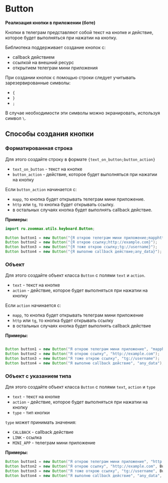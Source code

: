 # Button
**Реализация кнопки в приложении (боте)**

Кнопки в телеграм представляют собой текст на кнопке и действие,
которое будет выполняться при нажатии на кнопку.

Библиотека поддерживает создание кнопок с:
- callback действием
- ссылкой на внешний ресурс
- открытием телеграм мини приложения

При создании кнопок с помощью строки следует учитывать зарезервированные
символы:

- `{`
- `}`
- `;`

В случае необходимости эти символы можно экранировать, используя символ `\`.

## Способы создания кнопки

### Форматированная строка

Для этого создайте строку в формате `{text_on_button;button_action}`

- `text_on_button` - текст на кнопке
- `button_action` - действие, которое будет выполняться при нажатии на кнопку

Если `button_action` начинается с:

- `mapp`, то кнопка будет открывать телеграм мини приложение.
- `http` или `tg`, то кнопка будет открывать ссылку.
- в остальных случаях кнопка будет выполнять callback действие.

**Примеры:**

```java
import ru.zoommax.utils.keyboard.Button;

Button button1 = new Button("{Я открою телеграм мини приложение;mapphttp://example.com}");
Button button2 = new Button("{Я открою ссылку;http://example.com}");
Button button3 = new Button("{Я тоже открою ссылку;tg://username}");
Button button4 = new Button("{Я выполню callback действие;any_data}");
```

### Объект

Для этого создайте объект класса `Button` с полями `text` и `action`.

- `text` - текст на кнопке
- `action` - действие, которое будет выполняться при нажатии на кнопку

Если `action` начинается с:

- `mapp`, то кнопка будет открывать телеграм мини приложение
- `http` или `tg`, то кнопка будет открывать ссылку
- в остальных случаях кнопка будет выполнять callback действие

**Примеры:**

```java

Button button1 = new Button("Я открою телеграм мини приложение", "mapphttp://example.com");
Button button2 = new Button("Я открою ссылку", "http://example.com");
Button button3 = new Button("Я тоже открою ссылку", "tg://username");
Button button4 = new Button("Я выполню callback действие", "any_data");
```

### Объект с указанием типа

Для этого создайте объект класса `Button` с полями `text`, `action` и `type`

- `text` - текст на кнопке
- `action` - действие, которое будет выполняться при нажатии на кнопку
- `type` - тип кнопки

`type` может принимать значения:

- `CALLBACK` - callback действие
- `LINK` - ссылка
- `MINI_APP` - телеграм мини приложение

**Примеры:**

```java
Button button1 = new Button("Я открою телеграм мини приложение", "http://example.com", ButtonType.MINI_APP);
Button button2 = new Button("Я открою ссылку", "http://example.com", ButtonType.LINK);
Button button3 = new Button("Я тоже открою ссылку", "tg://username", ButtonType.LINK);
Button button4 = new Button("Я выполню callback действие", "any_data", ButtonType.CALLBACK);
```